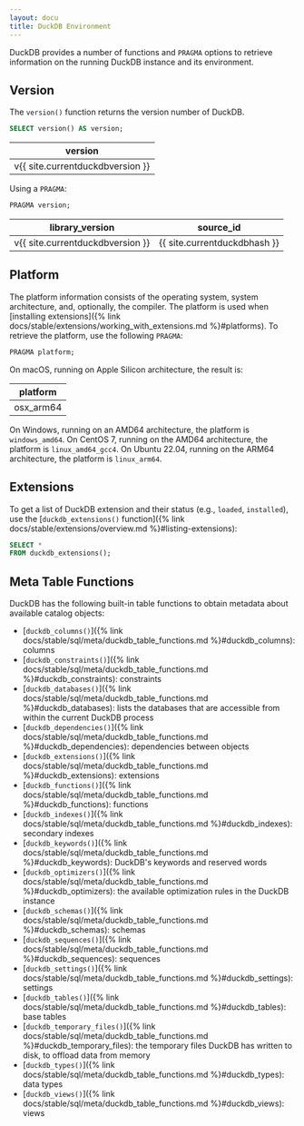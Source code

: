 ```yaml
---
layout: docu
title: DuckDB Environment
---
```


DuckDB provides a number of functions and `PRAGMA` options to retrieve information on the running DuckDB instance and its environment.

## Version

The `version()` function returns the version number of DuckDB.

```sql
SELECT version() AS version;
```

<div class="monospace_table"></div>

| version |
|-----------|
| v{{ site.currentduckdbversion }} |

Using a `PRAGMA`:

```sql
PRAGMA version;
```

<div class="monospace_table"></div>

| library_version | source_id  |
|-----------------|------------|
| v{{ site.currentduckdbversion }} | {{ site.currentduckdbhash }} |

## Platform

The platform information consists of the operating system, system architecture, and, optionally, the compiler.
The platform is used when [installing extensions]({% link docs/stable/extensions/working_with_extensions.md %}#platforms).
To retrieve the platform, use the following `PRAGMA`:

```sql
PRAGMA platform;
```

On macOS, running on Apple Silicon architecture, the result is:

| platform  |
|-----------|
| osx_arm64 |

On Windows, running on an AMD64 architecture, the platform is `windows_amd64`.
On CentOS 7, running on the AMD64 architecture, the platform is `linux_amd64_gcc4`.
On Ubuntu 22.04, running on the ARM64 architecture, the platform is `linux_arm64`.

## Extensions

To get a list of DuckDB extension and their status (e.g., `loaded`, `installed`), use the [`duckdb_extensions()` function]({% link docs/stable/extensions/overview.md %}#listing-extensions):

```sql
SELECT *
FROM duckdb_extensions();
```

## Meta Table Functions

DuckDB has the following built-in table functions to obtain metadata about available catalog objects:

* [`duckdb_columns()`]({% link docs/stable/sql/meta/duckdb_table_functions.md %}#duckdb_columns): columns
* [`duckdb_constraints()`]({% link docs/stable/sql/meta/duckdb_table_functions.md %}#duckdb_constraints): constraints
* [`duckdb_databases()`]({% link docs/stable/sql/meta/duckdb_table_functions.md %}#duckdb_databases): lists the databases that are accessible from within the current DuckDB process
* [`duckdb_dependencies()`]({% link docs/stable/sql/meta/duckdb_table_functions.md %}#duckdb_dependencies): dependencies between objects
* [`duckdb_extensions()`]({% link docs/stable/sql/meta/duckdb_table_functions.md %}#duckdb_extensions): extensions
* [`duckdb_functions()`]({% link docs/stable/sql/meta/duckdb_table_functions.md %}#duckdb_functions): functions
* [`duckdb_indexes()`]({% link docs/stable/sql/meta/duckdb_table_functions.md %}#duckdb_indexes): secondary indexes
* [`duckdb_keywords()`]({% link docs/stable/sql/meta/duckdb_table_functions.md %}#duckdb_keywords): DuckDB's keywords and reserved words
* [`duckdb_optimizers()`]({% link docs/stable/sql/meta/duckdb_table_functions.md %}#duckdb_optimizers): the available optimization rules in the DuckDB instance
* [`duckdb_schemas()`]({% link docs/stable/sql/meta/duckdb_table_functions.md %}#duckdb_schemas): schemas
* [`duckdb_sequences()`]({% link docs/stable/sql/meta/duckdb_table_functions.md %}#duckdb_sequences): sequences
* [`duckdb_settings()`]({% link docs/stable/sql/meta/duckdb_table_functions.md %}#duckdb_settings): settings
* [`duckdb_tables()`]({% link docs/stable/sql/meta/duckdb_table_functions.md %}#duckdb_tables): base tables
* [`duckdb_temporary_files()`]({% link docs/stable/sql/meta/duckdb_table_functions.md %}#duckdb_temporary_files): the temporary files DuckDB has written to disk, to offload data from memory
* [`duckdb_types()`]({% link docs/stable/sql/meta/duckdb_table_functions.md %}#duckdb_types): data types
* [`duckdb_views()`]({% link docs/stable/sql/meta/duckdb_table_functions.md %}#duckdb_views): views

